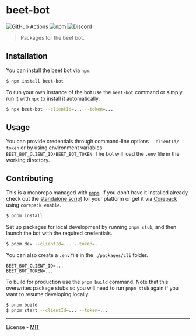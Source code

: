 # beet-bot

[![GitHub Actions](https://github.com/mcbeet/beet-bot/workflows/CI/badge.svg)](https://github.com/mcbeet/beet-bot/actions)
[![npm](https://img.shields.io/npm/v/beet-bot.svg)](https://www.npmjs.com/package/beet-bot)
[![Discord](https://img.shields.io/discord/900530660677156924?color=7289DA&label=discord&logo=discord&logoColor=fff)](https://discord.gg/98MdSGMm8j)

> Packages for the beet bot.

## Installation

You can install the beet bot via `npm`.

```bash
$ npm install beet-bot
```

To run your own instance of the bot use the `beet-bot` command or simply run it with `npx` to install it automatically.

```bash
$ npx beet-bot --clientId=... --token=...
```

## Usage

You can provide credentials through command-line options `--clientId/--token` or by using environment variables `BEET_BOT_CLIENT_ID/BEET_BOT_TOKEN`. The bot will load the `.env` file in the working directory.

## Contributing

This is a monorepo managed with [`pnpm`](https://pnpm.io/). If you don't have it installed already check out the [standalone script](https://pnpm.io/installation) for your platform or get it via [Corepack](https://github.com/nodejs/corepack) using `corepack enable`.

```bash
$ pnpm install
```

Set up packages for local development by running `pnpm stub`, and then launch the bot with the required credentials.

```bash
$ pnpm dev --clientId=... --token=...
```

You can also create a `.env` file in the `./packages/cli` folder.

```env
BEET_BOT_CLIENT_ID=...
BEET_BOT_TOKEN=...
```

To build for production use the `pnpm build` command. Note that this overwrites package stubs so you will need to run `pnpm stub` again if you want to resume developing locally.

```bash
$ pnpm build
$ pnpm start --clientId=... --token=...
```

---

License - [MIT](https://github.com/mcbeet/beet-bot/blob/main/LICENSE)
